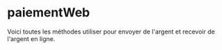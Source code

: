 # paiementWeb
Voici toutes les méthodes utiliser pour envoyer de l'argent et recevoir de l'argent en ligne.
